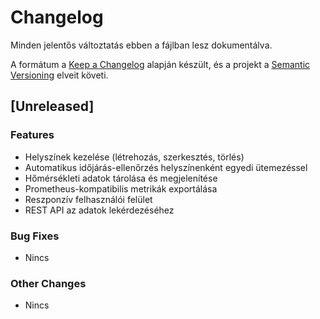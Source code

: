 # Changelog

Minden jelentős változtatás ebben a fájlban lesz dokumentálva.

A formátum a [Keep a Changelog](https://keepachangelog.com/en/1.0.0/) alapján készült,
és a projekt a [Semantic Versioning](https://semver.org/spec/v2.0.0.html) elveit követi.

## [Unreleased]

### Features
- Helyszínek kezelése (létrehozás, szerkesztés, törlés)
- Automatikus időjárás-ellenőrzés helyszínenként egyedi ütemezéssel
- Hőmérsékleti adatok tárolása és megjelenítése
- Prometheus-kompatibilis metrikák exportálása
- Reszponzív felhasználói felület
- REST API az adatok lekérdezéséhez

### Bug Fixes
- Nincs

### Other Changes
- Nincs 